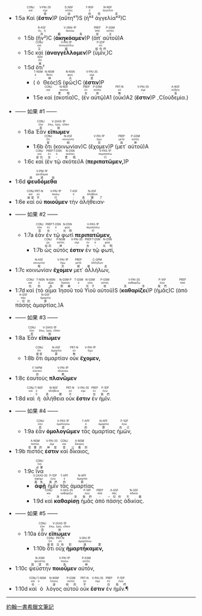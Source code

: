 - <rt>1:5a</rt> <RUBY><ruby><ruby>Καὶ<rt>-</rt></ruby><rt>καί</rt></ruby><rt>CONJ</rt></RUBY> (<RUBY><ruby><ruby>**ἔστιν**<rt>是</rt></ruby><rt>εἰμί</rt></ruby><rt>V-PAI-3S</rt></RUBY>)P (<RUBY><ruby><ruby>αὕτη°¹<rt>這</rt></ruby><rt>οὗτος</rt></ruby><rt>D-NSF</rt></RUBY>)S (<RUBY><ruby><ruby>ἡ°²<rt>的</rt></ruby><rt>ὁ</rt></ruby><rt>T-NSF</rt></RUBY> <RUBY><ruby><ruby>ἀγγελία°²<rt>信息</rt></ruby><rt>ἀγγελία</rt></ruby><rt>N-NSF</rt></RUBY>)C 
	- <rt>1:5b</rt> (<RUBY><ruby><ruby>ἣν²<rt>所</rt></ruby><rt>ὅς, ἥ</rt></ruby><rt>R-ASF</rt></RUBY>)C (<RUBY><ruby><ruby>**ἀκηκόαμεν**<rt>聽見</rt></ruby><rt>ἀκούω</rt></ruby><rt>V-2RAI-1P</rt></RUBY>)P (<RUBY><ruby><ruby>ἀπ᾽<rt>從</rt></ruby><rt>ἀπό</rt></ruby><rt>PREP</rt></RUBY> <RUBY><ruby><ruby>αὐτοῦ<rt>主</rt></ruby><rt>αὐτός</rt></ruby><rt>P-GSM</rt></RUBY>)A 
	- <rt>1:5c</rt> <RUBY><ruby><ruby>καὶ<rt>又</rt></ruby><rt>καί</rt></ruby><rt>CONJ</rt></RUBY> (<RUBY><ruby><ruby>**ἀναγγέλλομεν**<rt>報</rt></ruby><rt>ἀναγγέλλω</rt></ruby><rt>V-PAI-1P</rt></RUBY>)P (<RUBY><ruby><ruby>ὑμῖν,<rt>給你們</rt></ruby><rt>σύ</rt></ruby><rt>P-2DP</rt></RUBY>)C 
	- <rt>1:5d</rt> <RUBY><ruby><ruby>ὅτι¹<rt>就</rt></ruby><rt>ὅτι</rt></ruby><rt>ADV</rt></RUBY> 
		- (<RUBY><ruby><ruby>ὁ<rt>-</rt></ruby><rt>ὁ</rt></ruby><rt>T-NSM</rt></RUBY> <RUBY><ruby><ruby>Θεὸς<rt>神</rt></ruby><rt>θεός</rt></ruby><rt>N-NSM</rt></RUBY>)S (<RUBY><ruby><ruby>φῶς<rt>光</rt></ruby><rt>φῶς</rt></ruby><rt>N-NSN</rt></RUBY>)C (<RUBY><ruby><ruby>**ἐστιν**<rt>是</rt></ruby><rt>εἰμί</rt></ruby><rt>V-PAI-3S</rt></RUBY>)P 
		- <rt>1:5e</rt> <RUBY><ruby><ruby>καὶ<rt>-</rt></ruby><rt>καί</rt></ruby><rt>CONJ</rt></RUBY> (<RUBY><ruby><ruby>σκοτία<rt>黑暗</rt></ruby><rt>σκοτία</rt></ruby><rt>N-NSF</rt></RUBY>)C<sub>-</sub> (<RUBY><ruby><ruby>ἐν<rt>在</rt></ruby><rt>ἐν</rt></ruby><rt>PREP</rt></RUBY> <RUBY><ruby><ruby>αὐτῷ<rt>他</rt></ruby><rt>αὐτός</rt></ruby><rt>P-DSM</rt></RUBY>)A1 (<RUBY><ruby><ruby>οὐκ<rt>無</rt></ruby><rt>οὐ</rt></ruby><rt>PRT-N</rt></RUBY>)A2 (<RUBY><ruby><ruby>**ἔστιν**<rt>-</rt></ruby><rt>εἰμί</rt></ruby><rt>V-PAI-3S</rt></RUBY>)P <sub>-</sub>C(<RUBY><ruby><ruby>οὐδεμία.<rt>毫</rt></ruby><rt>οὐδείς</rt></ruby><rt>A-NSF</rt></RUBY>)

- —–– 如果 #1 —––
	- <rt>1:6a</rt> <RUBY><ruby><ruby>Ἐὰν<rt>若</rt></ruby><rt>ἐάν</rt></ruby><rt>CONJ</rt></RUBY> <RUBY><ruby><ruby>**εἴπωμεν**<rt>說</rt></ruby><rt>ἔπω, ἐρῶ, εἶπον</rt></ruby><rt>V-2AAS-1P</rt></RUBY> 
		- <rt>1:6b</rt> <RUBY><ruby><ruby>ὅτι<rt>是</rt></ruby><rt>ὅτι</rt></ruby><rt>CONJ</rt></RUBY> (<RUBY><ruby><ruby>κοινωνίαν<rt>相</rt></ruby><rt>κοινωνία</rt></ruby><rt>N-ASF</rt></RUBY>)C (<RUBY><ruby><ruby>ἔχομεν<rt>交</rt></ruby><rt>ἔχω</rt></ruby><rt>V-PAI-1P</rt></RUBY>)P (<RUBY><ruby><ruby>μετ᾽<rt>與</rt></ruby><rt>μετά</rt></ruby><rt>PREP</rt></RUBY> <RUBY><ruby><ruby>αὐτοῦ<rt>神</rt></ruby><rt>αὐτός</rt></ruby><rt>P-GSM</rt></RUBY>)A 
	- <rt>1:6c</rt> <RUBY><ruby><ruby>καὶ<rt>卻仍</rt></ruby><rt>καί</rt></ruby><rt>CONJ</rt></RUBY> (<RUBY><ruby><ruby>ἐν<rt>在</rt></ruby><rt>ἐν</rt></ruby><rt>PREP</rt></RUBY> <RUBY><ruby><ruby>τῷ<rt>-</rt></ruby><rt>ὁ</rt></ruby><rt>T-DSN</rt></RUBY> <RUBY><ruby><ruby>σκότει<rt>黑暗</rt></ruby><rt>σκότος</rt></ruby><rt>N-DSN</rt></RUBY>)A (<RUBY><ruby><ruby>**περιπατῶμεν,**<rt>行</rt></ruby><rt>περιπατέω</rt></ruby><rt>V-PAS-1P</rt></RUBY>)P 
- <rt>1:6d</rt> <RUBY><ruby><ruby>**ψευδόμεθα**<rt>說謊話</rt></ruby><rt>ψεύδομαι</rt></ruby><rt>V-PNI-1P</rt></RUBY> 
- <rt>1:6e</rt> <RUBY><ruby><ruby>καὶ<rt>就是</rt></ruby><rt>καί</rt></ruby><rt>CONJ</rt></RUBY> <RUBY><ruby><ruby>οὐ<rt>不</rt></ruby><rt>οὐ</rt></ruby><rt>PRT-N</rt></RUBY> <RUBY><ruby><ruby>**ποιοῦμεν**<rt>行</rt></ruby><rt>ποιέω</rt></ruby><rt>V-PAI-1P</rt></RUBY> <RUBY><ruby><ruby>τὴν<rt>-</rt></ruby><rt>ὁ</rt></ruby><rt>T-ASF</rt></RUBY> <RUBY><ruby><ruby>ἀλήθειαν·<rt>真理了</rt></ruby><rt>ἀλήθεια</rt></ruby><rt>N-ASF</rt></RUBY> 
- —–– 如果 #2 —––
	- <rt>1:7a</rt> <RUBY><ruby><ruby>ἐὰν<rt>若</rt></ruby><rt>ἐάν</rt></ruby><rt>CONJ</rt></RUBY> <RUBY><ruby><ruby>ἐν<rt>在</rt></ruby><rt>ἐν</rt></ruby><rt>PREP</rt></RUBY> <RUBY><ruby><ruby>τῷ<rt>-</rt></ruby><rt>ὁ</rt></ruby><rt>T-DSN</rt></RUBY> <RUBY><ruby><ruby>φωτὶ<rt>光明</rt></ruby><rt>φῶς</rt></ruby><rt>N-DSN</rt></RUBY> <RUBY><ruby><ruby>**περιπατῶμεν,**<rt>行</rt></ruby><rt>περιπατέω</rt></ruby><rt>V-PAS-1P</rt></RUBY> 
		- <rt>1:7b</rt> <RUBY><ruby><ruby>ὡς<rt>如同</rt></ruby><rt>ὡς</rt></ruby><rt>CONJ</rt></RUBY> <RUBY><ruby><ruby>αὐτός<rt>神</rt></ruby><rt>αὐτός</rt></ruby><rt>P-NSM</rt></RUBY> <RUBY><ruby><ruby>**ἐστιν**<rt>-</rt></ruby><rt>εἰμί</rt></ruby><rt>V-PAI-3S</rt></RUBY> <RUBY><ruby><ruby>ἐν<rt>在</rt></ruby><rt>ἐν</rt></ruby><rt>PREP</rt></RUBY> <RUBY><ruby><ruby>τῷ<rt>-</rt></ruby><rt>ὁ</rt></ruby><rt>T-DSN</rt></RUBY> <RUBY><ruby><ruby>φωτί,<rt>光明</rt></ruby><rt>φῶς</rt></ruby><rt>N-DSN</rt></RUBY> 
- <rt>1:7c</rt> <RUBY><ruby><ruby>κοινωνίαν<rt>相</rt></ruby><rt>κοινωνία</rt></ruby><rt>N-ASF</rt></RUBY> <RUBY><ruby><ruby>**ἔχομεν**<rt>交</rt></ruby><rt>ἔχω</rt></ruby><rt>V-PAI-1P</rt></RUBY> <RUBY><ruby><ruby>μετ᾽<rt>就</rt></ruby><rt>μετά</rt></ruby><rt>PREP</rt></RUBY> <RUBY><ruby><ruby>ἀλλήλων,<rt>彼此</rt></ruby><rt>ἀλλήλων</rt></ruby><rt>C-GPM</rt></RUBY> 
- <rt>1:7d</rt> <RUBY><ruby><ruby>καὶ<rt>也</rt></ruby><rt>καί</rt></ruby><rt>CONJ</rt></RUBY> (<RUBY><ruby><ruby>τὸ<rt>的</rt></ruby><rt>ὁ</rt></ruby><rt>T-NSN</rt></RUBY> <RUBY><ruby><ruby>αἷμα<rt>血</rt></ruby><rt>αἷμα</rt></ruby><rt>N-NSN</rt></RUBY> <RUBY><ruby><ruby>Ἰησοῦ<rt>耶穌</rt></ruby><rt>Ἰησοῦς</rt></ruby><rt>N-GSM-P</rt></RUBY> <RUBY><ruby><ruby>τοῦ<rt>-</rt></ruby><rt>ὁ</rt></ruby><rt>T-GSM</rt></RUBY> <RUBY><ruby><ruby>Υἱοῦ<rt>兒子</rt></ruby><rt>υἱός</rt></ruby><rt>N-GSM</rt></RUBY> <RUBY><ruby><ruby>αὐτοῦ<rt>他</rt></ruby><rt>αὐτός</rt></ruby><rt>P-GSM</rt></RUBY>)S (<RUBY><ruby><ruby>**καθαρίζει**<rt>洗淨</rt></ruby><rt>καθαρίζω</rt></ruby><rt>V-PAI-3S</rt></RUBY>)P (<RUBY><ruby><ruby>ἡμᾶς<rt>我們</rt></ruby><rt>ἐγώ</rt></ruby><rt>P-1AP</rt></RUBY>)C (<RUBY><ruby><ruby>ἀπὸ<rt>-</rt></ruby><rt>ἀπό</rt></ruby><rt>PREP</rt></RUBY> <RUBY><ruby><ruby>πάσης<rt>一切的</rt></ruby><rt>πᾶς</rt></ruby><rt>A-GSF</rt></RUBY> <RUBY><ruby><ruby>ἁμαρτίας.<rt>罪</rt></ruby><rt>ἁμαρτία</rt></ruby><rt>N-GSF</rt></RUBY>)A
- —–– 如果 #3 —––
- <rt>1:8a</rt> <RUBY><ruby><ruby>Ἐὰν<rt>若</rt></ruby><rt>ἐάν</rt></ruby><rt>CONJ</rt></RUBY> <RUBY><ruby><ruby>**εἴπωμεν**<rt>說</rt></ruby><rt>ἔπω, ἐρῶ, εἶπον</rt></ruby><rt>V-2AAS-1P</rt></RUBY> 
	- <rt>1:8b</rt> <RUBY><ruby><ruby>ὅτι<rt>便是</rt></ruby><rt>ὅτι</rt></ruby><rt>CONJ</rt></RUBY> <RUBY><ruby><ruby>ἁμαρτίαν<rt>罪</rt></ruby><rt>ἁμαρτία</rt></ruby><rt>N-ASF</rt></RUBY> <RUBY><ruby><ruby>οὐκ<rt>無</rt></ruby><rt>οὐ</rt></ruby><rt>PRT-N</rt></RUBY> <RUBY><ruby><ruby>**ἔχομεν,**<rt>-</rt></ruby><rt>ἔχω</rt></ruby><rt>V-PAI-1P</rt></RUBY> 
- <rt>1:8c</rt> <RUBY><ruby><ruby>ἑαυτοὺς<rt>自</rt></ruby><rt>ἑαυτοῦ</rt></ruby><rt>F-1APM</rt></RUBY> <RUBY><ruby><ruby>**πλανῶμεν**<rt>欺</rt></ruby><rt>πλανάω</rt></ruby><rt>V-PAI-1P</rt></RUBY> 
- <rt>1:8d</rt> <RUBY><ruby><ruby>καὶ<rt>-</rt></ruby><rt>καί</rt></ruby><rt>CONJ</rt></RUBY> <RUBY><ruby><ruby>ἡ<rt>0</rt></ruby><rt>ὁ</rt></ruby><rt>T-NSF</rt></RUBY> <RUBY><ruby><ruby>ἀλήθεια<rt>真理</rt></ruby><rt>ἀλήθεια</rt></ruby><rt>N-NSF</rt></RUBY> <RUBY><ruby><ruby>οὐκ<rt>不</rt></ruby><rt>οὐ</rt></ruby><rt>PRT-N</rt></RUBY> <RUBY><ruby><ruby>**ἔστιν**<rt>-</rt></ruby><rt>εἰμί</rt></ruby><rt>V-PAI-3S</rt></RUBY> <RUBY><ruby><ruby>ἐν<rt>在</rt></ruby><rt>ἐν</rt></ruby><rt>PREP</rt></RUBY> <RUBY><ruby><ruby>ἡμῖν.<rt>我們</rt></ruby><rt>ἐγώ</rt></ruby><rt>P-1DP</rt></RUBY>
- —–– 如果 #4 —––
	- <rt>1:9a</rt> <RUBY><ruby><ruby>ἐὰν<rt>若</rt></ruby><rt>ἐάν</rt></ruby><rt>CONJ</rt></RUBY> <RUBY><ruby><ruby>**ὁμολογῶμεν**<rt>認</rt></ruby><rt>ὁμολογέω</rt></ruby><rt>V-PAS-1P</rt></RUBY> <RUBY><ruby><ruby>τὰς<rt>的</rt></ruby><rt>ὁ</rt></ruby><rt>T-APF</rt></RUBY> <RUBY><ruby><ruby>ἁμαρτίας<rt>罪</rt></ruby><rt>ἁμαρτία</rt></ruby><rt>N-APF</rt></RUBY> <RUBY><ruby><ruby>ἡμῶν,<rt>自己</rt></ruby><rt>ἐγώ</rt></ruby><rt>P-1GP</rt></RUBY> 
- <rt>1:9b</rt> <RUBY><ruby><ruby>πιστός<rt>信實的</rt></ruby><rt>πιστός</rt></ruby><rt>A-NSM</rt></RUBY> <RUBY><ruby><ruby>**ἐστιν**<rt>神是</rt></ruby><rt>εἰμί</rt></ruby><rt>V-PAI-3S</rt></RUBY> <RUBY><ruby><ruby>καὶ<rt>是</rt></ruby><rt>καί</rt></ruby><rt>CONJ</rt></RUBY> <RUBY><ruby><ruby>δίκαιος,<rt>公義的</rt></ruby><rt>δίκαιος</rt></ruby><rt>A-NSM</rt></RUBY> 
	- <rt>1:9c</rt> <RUBY><ruby><ruby>ἵνα<rt>必要</rt></ruby><rt>ἵνα</rt></ruby><rt>CONJ</rt></RUBY> 
		- <RUBY><ruby><ruby>**ἀφῇ**<rt>赦免</rt></ruby><rt>ἀφίημι</rt></ruby><rt>V-2AAS-3S</rt></RUBY> <RUBY><ruby><ruby>ἡμῖν<rt>我們</rt></ruby><rt>ἐγώ</rt></ruby><rt>P-1DP</rt></RUBY> <RUBY><ruby><ruby>τὰς<rt>的</rt></ruby><rt>ὁ</rt></ruby><rt>T-APF</rt></RUBY> <RUBY><ruby><ruby>ἁμαρτίας<rt>罪</rt></ruby><rt>ἁμαρτία</rt></ruby><rt>N-APF</rt></RUBY> 
		- <rt>1:9d</rt> <RUBY><ruby><ruby>καὶ<rt>-</rt></ruby><rt>καί</rt></ruby><rt>CONJ</rt></RUBY> <RUBY><ruby><ruby>**καθαρίσῃ**<rt>洗淨</rt></ruby><rt>καθαρίζω</rt></ruby><rt>V-AAS-3S</rt></RUBY> <RUBY><ruby><ruby>ἡμᾶς<rt>我們</rt></ruby><rt>ἐγώ</rt></ruby><rt>P-1AP</rt></RUBY> <RUBY><ruby><ruby>ἀπὸ<rt>-</rt></ruby><rt>ἀπό</rt></ruby><rt>PREP</rt></RUBY> <RUBY><ruby><ruby>πάσης<rt>一切的</rt></ruby><rt>πᾶς</rt></ruby><rt>A-GSF</rt></RUBY> <RUBY><ruby><ruby>ἀδικίας.<rt>不義</rt></ruby><rt>ἀδικία</rt></ruby><rt>N-GSF</rt></RUBY>
- —–– 如果 #5 —––
	- <rt>1:10a</rt> <RUBY><ruby><ruby>ἐὰν<rt>若</rt></ruby><rt>ἐάν</rt></ruby><rt>CONJ</rt></RUBY> <RUBY><ruby><ruby>**εἴπωμεν**<rt>說</rt></ruby><rt>ἔπω, ἐρῶ, εἶπον</rt></ruby><rt>V-2AAS-1P</rt></RUBY> 
		- <rt>1:10b</rt> <RUBY><ruby><ruby>ὅτι<rt>便是</rt></ruby><rt>ὅτι</rt></ruby><rt>CONJ</rt></RUBY> <RUBY><ruby><ruby>οὐχ<rt>沒有</rt></ruby><rt>οὐ</rt></ruby><rt>PRT-N</rt></RUBY> <RUBY><ruby><ruby>**ἡμαρτήκαμεν,**<rt>犯過罪</rt></ruby><rt>ἁμαρτάνω</rt></ruby><rt>V-RAI-1P</rt></RUBY> 
- <rt>1:10c</rt> <RUBY><ruby><ruby>ψεύστην<rt>說謊的</rt></ruby><rt>ψεύστης</rt></ruby><rt>N-ASM</rt></RUBY> <RUBY><ruby><ruby>**ποιοῦμεν**<rt>為</rt></ruby><rt>ποιέω</rt></ruby><rt>V-PAI-1P</rt></RUBY> <RUBY><ruby><ruby>αὐτὸν,<rt>神</rt></ruby><rt>αὐτός</rt></ruby><rt>P-ASM</rt></RUBY> 
- <rt>1:10d</rt> <RUBY><ruby><ruby>καὶ<rt>也</rt></ruby><rt>καί</rt></ruby><rt>CONJ</rt></RUBY> <RUBY><ruby><ruby>ὁ<rt>-</rt></ruby><rt>ὁ</rt></ruby><rt>T-NSM</rt></RUBY> <RUBY><ruby><ruby>λόγος<rt>道</rt></ruby><rt>λόγος</rt></ruby><rt>N-NSM</rt></RUBY> <RUBY><ruby><ruby>αὐτοῦ<rt>他的</rt></ruby><rt>αὐτός</rt></ruby><rt>P-GSM</rt></RUBY> <RUBY><ruby><ruby>οὐκ<rt>不</rt></ruby><rt>οὐ</rt></ruby><rt>PRT-N</rt></RUBY> <RUBY><ruby><ruby>**ἔστιν**<rt>-</rt></ruby><rt>εἰμί</rt></ruby><rt>V-PAI-3S</rt></RUBY> <RUBY><ruby><ruby>ἐν<rt>在</rt></ruby><rt>ἐν</rt></ruby><rt>PREP</rt></RUBY> <RUBY><ruby><ruby>ἡμῖν.¶<rt>我們</rt></ruby><rt>ἐγώ</rt></ruby><rt>P-1DP</rt></RUBY>

---
[約翰一書希臘文筆記](%E7%B4%84%E7%BF%B0%E4%B8%80%E6%9B%B8%E5%B8%8C%E8%87%98%E6%96%87%E7%AD%86%E8%A8%98.md)